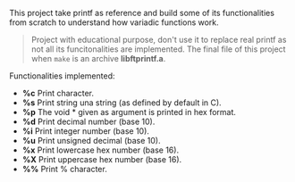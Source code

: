 This project take printf as reference and build some of its functionalities from scratch to understand how variadic
functions work.

> Project with educational purpose, don't use it to replace real printf as not all its funcitonalities are implemented.
> The final file of this project when `make` is an archive **libftprintf.a**.

Functionalities implemented:
- **%c** Print character.
- **%s** Print string una string (as defined by default  in C).
- **%p** The void * given as argument is printed in hex format.
- **%d** Print decimal number (base 10).
- **%i** Print integer number (base 10).
- **%u** Print unsigned decimal (base 10).
- **%x** Print lowercase hex number (base 16).
- **%X** Print uppercase hex number (base 16).
- **%%** Print % character.
